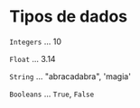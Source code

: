 # Tipos de dados

`Integers` ... 10

`Float` ... 3.14


`String` ... "abracadabra", 'magia'

`Booleans` ... `True`, `False`
